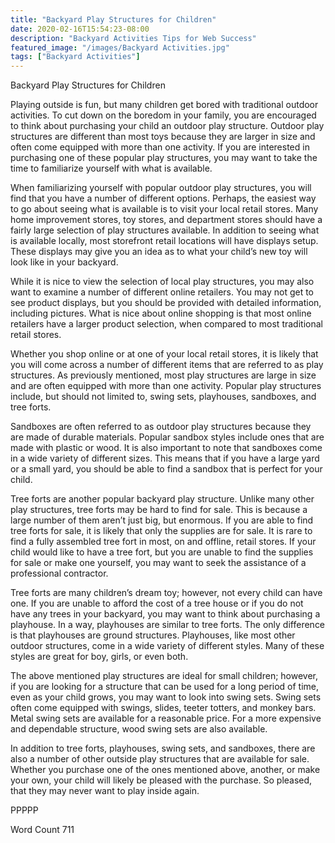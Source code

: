 ```yaml
---
title: "Backyard Play Structures for Children"
date: 2020-02-16T15:54:23-08:00
description: "Backyard Activities Tips for Web Success"
featured_image: "/images/Backyard Activities.jpg"
tags: ["Backyard Activities"]
---
```


Backyard Play Structures for Children

Playing outside is fun, but many children get bored with traditional outdoor activities.  To cut down on the boredom in your family, you are encouraged to think about purchasing your child an outdoor play structure. Outdoor play structures are different than most toys because they are larger in size and often come equipped with more than one activity.  If you are interested in purchasing one of these popular play structures, you may want to take the time to familiarize yourself with what is available. 

When familiarizing yourself with popular outdoor play structures, you will find that you have a number of different options.  Perhaps, the easiest way to go about seeing what is available is to visit your local retail stores.  Many home improvement stores, toy stores, and department stores should have a fairly large selection of play structures available. In addition to seeing what is available locally, most storefront retail locations will have displays setup. These displays may give you an idea as to what your child’s new toy will look like in your backyard.

While it is nice to view the selection of local play structures, you may also want to examine a number of different online retailers. You may not get to see product displays, but you should be provided with detailed information, including pictures. What is nice about online shopping is that most online retailers have a larger product selection, when compared to most traditional retail stores.  

Whether you shop online or at one of your local retail stores, it is likely that you will come across a number of different items that are referred to as play structures. As previously mentioned, most play structures are large in size and are often equipped with more than one activity.  Popular play structures include, but should not limited to, swing sets, playhouses, sandboxes, and tree forts.

Sandboxes are often referred to as outdoor play structures because they are made of durable materials. Popular sandbox styles include ones that are made with plastic or wood.  It is also important to note that sandboxes come in a wide variety of different sizes. This means that if you have a large yard or a small yard, you should be able to find a sandbox that is perfect for your child.

Tree forts are another popular backyard play structure. Unlike many other play structures, tree forts may be hard to find for sale. This is because a large number of them aren’t just big, but enormous.  If you are able to find tree forts for sale, it is likely that only the supplies are for sale. It is rare to find a fully assembled tree fort in most, on and offline, retail stores. If your child would like to have a tree fort, but you are unable to find the supplies for sale or make one yourself, you may want to seek the assistance of a professional contractor.

Tree forts are many children’s dream toy; however, not every child can have one. If you are unable to afford the cost of a tree house or if you do not have any trees in your backyard, you may want to think about purchasing a playhouse. In a way, playhouses are similar to tree forts. The only difference is that playhouses are ground structures.  Playhouses, like most other outdoor structures, come in a wide variety of different styles. Many of these styles are great for boy, girls, or even both.

The above mentioned play structures are ideal for small children; however, if you are looking for a structure that can be used for a long period of time, even as your child grows, you may want to look into swing sets. Swing sets often come equipped with swings, slides, teeter totters, and monkey bars. Metal swing sets are available for a reasonable price.  For a more expensive and dependable structure, wood swing sets are also available.  

In addition to tree forts, playhouses, swing sets, and sandboxes, there are also a number of other outside play structures that are available for sale. Whether you purchase one of the ones mentioned above, another, or make your own, your child will likely be pleased with the purchase.  So pleased, that they may never want to play inside again.  

PPPPP

Word Count 711

